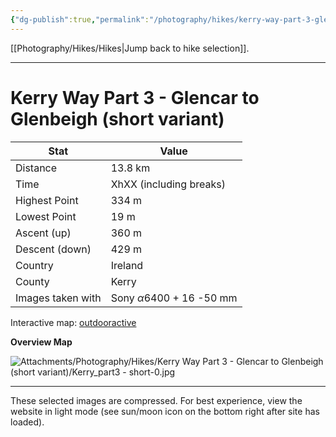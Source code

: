 ```yaml
---
{"dg-publish":true,"permalink":"/photography/hikes/kerry-way-part-3-glencar-to-glenbeigh-short-variant/","hide":"true","updated":"2025-06-19T21:59:49.000+02:00"}
---
```


[[Photography/Hikes/Hikes\|Jump back to hike selection]].

---
# Kerry Way Part 3 - Glencar to Glenbeigh (short variant)
 
| Stat              | Value                                |
| ----------------- | ------------------------------------ |
| Distance          | 13.8 km                              |
| Time              | XhXX (including breaks)              |
| Highest Point     | 334 m                                |
| Lowest Point      | 19 m                                 |
| Ascent (up)       | 360 m                                |
| Descent (down)    | 429 m                                |
| Country           | Ireland                              |
| County            | Kerry                                |
| Images taken with | Sony $\alpha\text{6400}$ + 16 -50 mm |

Interactive map: [outdooractive](https://www.outdooractive.com/en/route/hiking-trail/southwest-ireland/kerry-way-part-3-glencar-glenbeigh-short-variation-/318373710/?share=%7E3ixcvjfg%244osshygr)

**Overview Map**

![Attachments/Photography/Hikes/Kerry Way Part 3 - Glencar to Glenbeigh (short variant)/Kerry_part3 - short-0.jpg](/img/user/Attachments/Photography/Hikes/Kerry%20Way%20Part%203%20-%20Glencar%20to%20Glenbeigh%20(short%20variant)/Kerry_part3%20-%20short-0.jpg)

---
These selected images are compressed. For best experience, view the website in light mode (see sun/moon icon on the bottom right after site has loaded).